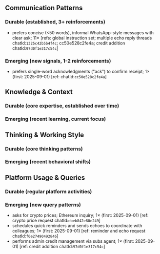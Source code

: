 ## Communication Patterns
### Durable (established, 3+ reinforcements)
- prefers concise (<50 words), informal WhatsApp-style messages with clear ask; 11× [refs: global instruction set; multiple echo reply threads chatId:`1325c42b5b4f4c`; cc50e528c2fe4a; credit addition chatId:`97d0f1e317c54c`]

### Emerging (new signals, 1-2 reinforcements)
- prefers single-word acknowledgments ("ack") to confirm receipt; 1× (first: 2025-09-01) [ref: chatId:`cc50e528c2fe4a`]

## Knowledge & Context
### Durable (core expertise, established over time)

### Emerging (recent learning, current focus)

## Thinking & Working Style
### Durable (core thinking patterns)

### Emerging (recent behavioral shifts)

## Platform Usage & Queries
### Durable (regular platform activities)

### Emerging (new query patterns)
- asks for crypto prices; Ethereum inquiry; 1× (first: 2025-09-01) [ref: crypto price request chatId:`ebeb842e80e249`]
- schedules quick reminders and sends echoes to coordinate with colleagues; 1× (first: 2025-09-01) [ref: reminder and echo request chatId:`f0e27490492846`]
- performs admin credit management via subs agent; 1× (first: 2025-09-01) [ref: credit addition chatId:`97d0f1e317c54c`]